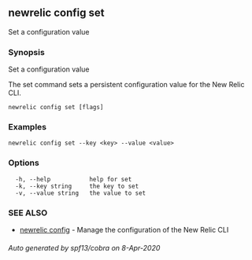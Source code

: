 ## newrelic config set

Set a configuration value

### Synopsis

Set a configuration value

The set command sets a persistent configuration value for the New Relic CLI.


```
newrelic config set [flags]
```

### Examples

```
newrelic config set --key <key> --value <value>
```

### Options

```
  -h, --help           help for set
  -k, --key string     the key to set
  -v, --value string   the value to set
```

### SEE ALSO

* [newrelic config](newrelic_config.md)	 - Manage the configuration of the New Relic CLI

###### Auto generated by spf13/cobra on 8-Apr-2020
